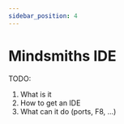 ```yaml
---
sidebar_position: 4
---
```


# Mindsmiths IDE

TODO:
1. What is it
2. How to get an IDE
3. What can it do (ports, F8, ...)